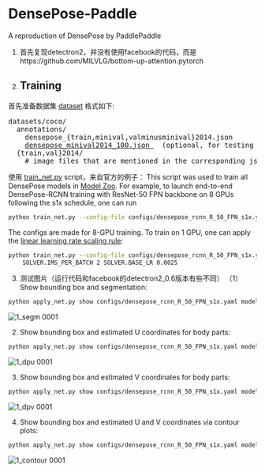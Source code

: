 # DensePose-Paddle
A reproduction of DensePose by PaddlePaddle
1. 首先复现detectron2，并没有使用facebook的代码，而是https://github.com/MILVLG/bottom-up-attention.pytorch
2. ## Training

首先准备数据集 [dataset](http://densepose.org/#dataset) 格式如下:
<pre>
datasets/coco/
  annotations/
    densepose_{train,minival,valminusminival}2014.json
    <a href="https://dl.fbaipublicfiles.com/detectron2/densepose/densepose_minival2014_100.json">densepose_minival2014_100.json </a>  (optional, for testing only)
  {train,val}2014/
    # image files that are mentioned in the corresponding json
</pre>

使用 [train_net.py](../train_net.py) script，来自官方的例子：
This script was used to train all DensePose models in [Model Zoo](MODEL_ZOO.md).
For example, to launch end-to-end DensePose-RCNN training with ResNet-50 FPN backbone
on 8 GPUs following the s1x schedule, one can run
```bash
python train_net.py --config-file configs/densepose_rcnn_R_50_FPN_s1x.yaml --num-gpus 8
```
The configs are made for 8-GPU training. To train on 1 GPU, one can apply the
[linear learning rate scaling rule](https://arxiv.org/abs/1706.02677):
```bash
python train_net.py --config-file configs/densepose_rcnn_R_50_FPN_s1x.yaml \
    SOLVER.IMS_PER_BATCH 2 SOLVER.BASE_LR 0.0025
```

3. 测试图片（运行代码和facebook的detectron2_0.6版本有些不同）
（1） Show bounding box and segmentation:
```bash
python apply_net.py show configs/densepose_rcnn_R_50_FPN_s1x.yaml model_final_162be9.pkl 1.jpg dp_segm,bbox --output 1_segm.png
```
![1_segm 0001](https://user-images.githubusercontent.com/23380949/150077639-cbbcec87-589a-426a-bf7c-e09662ebe56d.png  )

2. Show bounding box and estimated U coordinates for body parts:
```bash
python apply_net.py show configs/densepose_rcnn_R_50_FPN_s1x.yaml model_final_162be9.pkl 1.jpg dp_u,bbox --output 1_u.png
```
![1_dpu 0001](https://user-images.githubusercontent.com/23380949/150081003-e1de74f9-8f0a-4ed2-86f3-c5aa29f84b96.png)

3. Show bounding box and estimated V coordinates for body parts:
```bash
python apply_net.py show configs/densepose_rcnn_R_50_FPN_s1x.yaml model_final_162be9.pkl 1.jpg dp_v,bbox --output 1_v.png
```
![1_dpv 0001](https://user-images.githubusercontent.com/23380949/150080977-aa5e7e16-30d3-46b9-b1db-bcfaf3b6b780.png)

4. Show bounding box and estimated U and V coordinates via contour plots:
```bash
python apply_net.py show configs/densepose_rcnn_R_50_FPN_s1x.yaml model_final_162be9.pkl 1.jpg dp_contour,bbox --output 1_contour.png
```
![1_contour 0001](https://user-images.githubusercontent.com/23380949/150074670-d2b9fd88-7318-4b83-85b6-2d90d42d83da.png)


